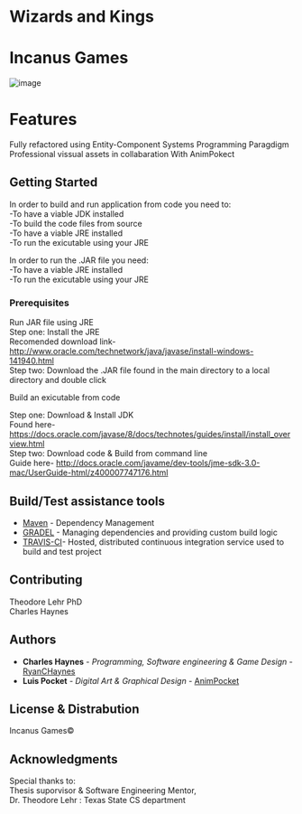 # Wizards and Kings

# Incanus Games

![image](https://user-images.githubusercontent.com/22039212/31243098-cda9609e-a9ce-11e7-88ce-a52738dabc3d.png)

# Features

Fully refactored using Entity-Component Systems Programming Paragdigm <br />
Professional vissual assets in collabaration With AnimPokect <br />

## Getting Started

In order to build and run application from code you need to: <br />
-To have a viable JDK installed <br />
-To build the code files from source <br />
-To have a viable JRE installed <br />
-To run the exicutable using your JRE <br />

In order to run the .JAR file you need: <br />
-To have a viable JRE installed <br />
-To run the exicutable using your JRE <br />

### Prerequisites

Run JAR file using JRE <br />
Step one: Install the JRE <br />
Recomended download link- http://www.oracle.com/technetwork/java/javase/install-windows-141940.html <br />
Step two: Download the .JAR file found in the main directory to a local directory and double click <br />


Build an exicutable from code <br />

Step one: Download & Install JDK <br />
Found here- https://docs.oracle.com/javase/8/docs/technotes/guides/install/install_overview.html <br />
Step two: Download code & Build from command line <br />
Guide here- http://docs.oracle.com/javame/dev-tools/jme-sdk-3.0-mac/UserGuide-html/z400007747176.html <br />


## Build/Test assistance tools

* [Maven](https://maven.apache.org/) - Dependency Management 
* [GRADEL](https://docs.gradle.org/current/userguide/java_plugin.html) -  Managing dependencies and providing custom build logic
* [TRAVIS-CI](https://travis-ci.com/)- Hosted, distributed continuous integration service used to build and test project

## Contributing 
Theodore Lehr PhD <br />
Charles Haynes <br />

## Authors

* **Charles Haynes** - *Programming, Software engineering & Game Design* - [RyanCHaynes](https://github.com/RyanCHaynes)
* **Luis Pocket** - *Digital Art & Graphical Design* - [AnimPocket](https://animpoket.deviantart.com/)

## License & Distrabution

Incanus Games©


## Acknowledgments

Special thanks to: <br />
Thesis suporvisor & Software Engineering Mentor, <br />
Dr. Theodore Lehr : Texas State CS department <br />
